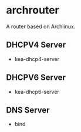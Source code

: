 # archrouter
A router based on Archlinux.


## DHCPV4 Server
- kea-dhcp4-server

## DHCPV6 Server
- kea-dhcp6-server

## DNS Server
- bind
